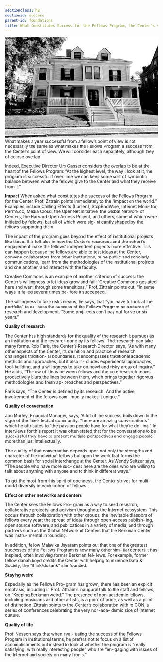 ```yaml
---
sectionclass: h2
sectionid: success
parent-id: foundations
title: What Constitutes Success for the Fellows Program, the Center's view
---
```

![23 Everett Street](img/Berkman_Center_opt.jpeg?raw=true)
What makes a year successful from a fellow’s point of view is not necessarily the same as what makes the Fellows Program a success from the Center’s point of view. We will consider each separately, although they of course overlap.

Indeed, Executive Director Urs Gasser considers the overlap to be at the heart of the Fellows Program: “At the highest level, the way I look at it, the program is successful if over time we can keep some sort of symbiotic balance between what the fellows give to the Center and what they receive from it.”

**Impact**
When asked what constitutes the success of the Fellows Program for the Center, Prof. Zittrain points immediately to the “impact on the world.” Examples include Chilling Effects (Lumen), StopBadWare, Internet Moni-
tor, Perma.cc, Media Cloud, the OpenNet Initiative, the Global Network of Centers, the Harvard Open Access Project, and others, some of which were initiated by fellows, but all of which were sig- ni cantly shaped by the fellows supporting them.

The impact of the program goes beyond the effect of institutional projects like those. It is felt also in how the Center’s resources and the cohort’s engagement make the fellows’ independent projects more effective. This can happen because the fellows are able to test ideas at the Center, convene collaborators from other institutions, re ne public and scholarly communications, learn from the methodologies of the institutional projects and one another, and interact with the faculty.

Creative Commons is an example of another criterion of success: the Center’s willingness to let ideas grow and fail: “Creative Commons gestated here and went through some transitions,” Prof. Zittrain points out. “In some ways, it failed several times be- fore it succeeded.”

The willingness to take risks means, he says, that “you have to look at the portfolio” to as- sess the success of the Fellows Program as a source of research and development. “Some proj- ects don’t pay out for  ve or six years.”

**Quality of research**

The Center has high standards for the quality of the research it pursues as an institution and the research done by its fellows. That research can take many forms. Rob Faris, the Center’s Research Director, says, “As with many other aspects of the Center, its de nition and practice of research challenges tradition- al boundaries. It encompasses traditional academic methods and approaches, but it also in- cludes experimental approaches, tool-building, and a willingness to take on novel and risky areas of inquiry.” He adds, “The  ow of ideas between fellows and the core research teams productively blurs the lines between them, which brings together rigorous methodologies and fresh ap- proaches and perspectives.”

Faris says, “The Center is defined by its research. And the active involvement of the fellows com- munity makes it unique.”

**Quality of conversation**

Jon Murley, Financial Manager, says, “A lot of the success boils down to the vigor of the intel- lectual community. There are amazing conversations,” which he attributes to “the passion people have for what they’re do- ing.” In interviews for this report it was often stated that for the conversations to be successful they have to present multiple perspectives and engage people more than just intellectually.

The quality of that conversation depends upon not only the strengths and character of the individual fellows but upon the work that forms the common basis for social interchange at the Center. As Wendy Seltzer says, “The people who have more suc- cess here are the ones who are willing to talk about anything with anyone and to think in different ways.”

To get the most from this spirit of openness, the Center strives for multi-modal diversity in each cohort of fellows.

**Effect on other networks and centers**

The Center sees the Fellows Pro- gram as a way to seed research, collaborative projects, and activism throughout the Internet ecosystem. This occurs through collaboration with other groups; the inevitable diaspora of fellows every year; the spread of ideas through open-access publish- ing, open source software, and publications in a variety of media; and through partners such as the Global Network of Centers that the Berkman Center was instru- mental in founding.

In addition, fellow Malavika Jayaram points out that one of the greatest successes of the Fellows Program is how many other sim- ilar centers it has inspired, often involving former Berkman fel- lows. For example, former fellow danah boyd credits the Center with helping to in uence Data & Society, the “think/do tank” she founded.

**Staying weird**

Especially as the Fellows Pro- gram has grown, there has been an explicit emphasis, including in Prof. Zittrain’s inaugural talk to the staff and fellows, on “Keeping Berkman weird.” The presence of non-academic fellows, including musicians and other artists, is a point of pride, as well as a point of distinction. Zittrain points to the Center’s collaboration with ro CON, a series of conferences celebrating the very non-aca- demic side of Internet culture.

**Quality of life**

Prof. Nesson says that when eval- uating the success of the Fellows Program in institutional terms, he prefers not to focus on a list of accomplishments but instead to look at whether the program is “really satisfying, with really interesting people” who are “en- gaging with issues of the Internet and society on many fronts.”
